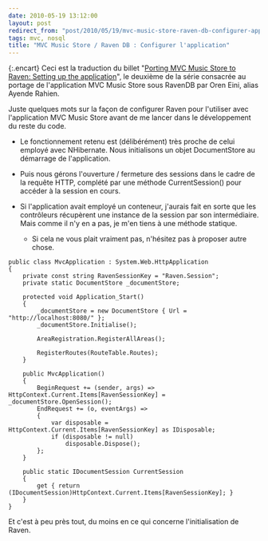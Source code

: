 ```yaml
---
date: 2010-05-19 13:12:00
layout: post
redirect_from: "post/2010/05/19/mvc-music-store-raven-db-configurer-application"
tags: mvc, nosql
title: "MVC Music Store / Raven DB : Configurer l'application"
---
```


{:.encart}
Ceci est la traduction du billet "[Porting MVC Music Store to Raven: Setting up the
application](http://ayende.com/Blog/archive/2010/05/19/porting-mvc-music-store-to-raven-setting-up-the-application.aspx)", le deuxième de la série consacrée au portage de l'application
MVC Music Store sous RavenDB par Oren Eini, alias Ayende Rahien.

Juste quelques mots sur la façon de configurer Raven pour l'utiliser avec
l'application MVC Music Store avant de me lancer dans le développement du reste
du code.

* Le fonctionnement retenu est (délibérément) très proche de celui employé
avec NHibernate. Nous initialisons un objet DocumentStore au démarrage de
l'application.

* Puis nous gérons l'ouverture / fermeture des sessions dans le cadre de la
requête HTTP, complété par une méthode CurrentSession() pour accéder à la
session en cours.

* Si l'application avait employé un conteneur, j'aurais fait en sorte que les
contrôleurs récupèrent une instance de la session par son intermédiaire. Mais
comme il n'y en a pas, je m'en tiens à une méthode statique.
  - Si cela ne vous plait vraiment pas, n'hésitez pas à proposer autre
chose.

```
public class MvcApplication : System.Web.HttpApplication
{
    private const string RavenSessionKey = "Raven.Session";
    private static DocumentStore _documentStore;

    protected void Application_Start()
    {
        _documentStore = new DocumentStore { Url = "http://localhost:8080/" };
        _documentStore.Initialise();

        AreaRegistration.RegisterAllAreas();

        RegisterRoutes(RouteTable.Routes);
    }

    public MvcApplication()
    {
        BeginRequest += (sender, args) => HttpContext.Current.Items[RavenSessionKey] = _documentStore.OpenSession();
        EndRequest += (o, eventArgs) =>
        {
            var disposable = HttpContext.Current.Items[RavenSessionKey] as IDisposable;
            if (disposable != null)
                disposable.Dispose();
        };
    }

    public static IDocumentSession CurrentSession
    {
        get { return (IDocumentSession)HttpContext.Current.Items[RavenSessionKey]; }
    }
}
```

Et c'est à peu près tout, du moins en ce qui concerne l'initialisation de
Raven.
